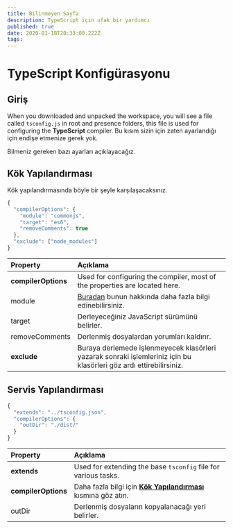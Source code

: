 ```yaml
---
title: Bilinmeyen Sayfa
description: TypeScript için ufak bir yardımcı
published: true
date: 2020-01-18T20:33:00.222Z
tags:
---
```


# TypeScript Konfigürasyonu

## Giriş

When you downloaded and unpacked the workspace, you will see a file called `tsconfig.js` in root and presence folders, this file is used for configuring the **TypeScript** compiler. Bu kısım sizin için zaten ayarlandığı için endişe etmenize gerek yok.

Bilmeniz gereken bazı ayarları açıklayacağız.

## Kök Yapılandırması

Kök yapılandırmasında böyle bir şeyle karşılaşacaksınız.

```javascript
{
  "compilerOptions": {
    "module": "commonjs",
    "target": "es6",
    "removeComments": true
  },
  "exclude": ["node_modules"]
}
```

| Property            | Açıklama                                                                                                              |
|:------------------- |:--------------------------------------------------------------------------------------------------------------------- |
| **compilerOptions** | Used for configuring the compiler, most of the properties are located here.                                           |
| module              | [Buradan](https://www.typescriptlang.org/docs/handbook/modules.html) bunun hakkında daha fazla bilgi edinebilirsiniz. |
| target              | Derleyeceğiniz JavaScript sürümünü belirler.                                                                          |
| removeComments      | Derlenmiş dosyalardan yorumları kaldırır.                                                                             |
| **exclude**         | Buraya derlemede işlenmeyecek klasörleri yazarak sonraki işlemleriniz için bu klasörleri göz ardı ettirebilirsiniz.   |

## Servis Yapılandırması

```javascript
{
  "extends": "../tsconfig.json",
  "compilerOptions": {
    "outDir": "./dist/"
  }
}
```

| Property            | Açıklama                                                                                                    |
|:------------------- |:----------------------------------------------------------------------------------------------------------- |
| **extends**         | Used for extending the base `tsconfig` file for various tasks.                                              |
| **compilerOptions** | Daha fazla bilgi için [**Kök Yapılandırması**](/dev/presence/tsconfig#root-configuration) kısmına göz atın. |
| outDir              | Derlenmiş dosyaların kopyalanacağı yeri belirler.                                                           |